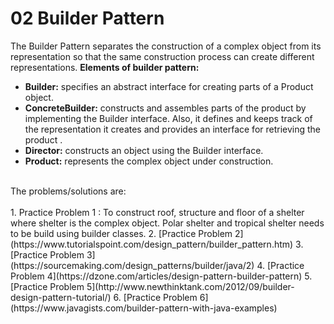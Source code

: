 # 02 Builder Pattern
The Builder Pattern separates the construction of a complex object from its representation so that the same construction process can
create different representations.
**Elements of builder pattern:**
- **Builder:** specifies an abstract interface for creating parts of a Product object. 
- **ConcreteBuilder:** constructs and assembles parts of the product by implementing the Builder interface. Also, it defines and keeps track of the representation it creates and provides an interface for retrieving the product . 
- **Director:** constructs an object using the Builder interface. 
- **Product:** represents the complex object under construction. 

<br/>
The problems/solutions are:
<br/>
<br/>
1. Practice Problem 1 : To construct roof, structure and floor of a shelter where shelter is the complex object. Polar shelter and tropical shelter needs to be build using builder classes.
2. [Practice Problem 2](https://www.tutorialspoint.com/design_pattern/builder_pattern.htm)
3. [Practice Problem 3](https://sourcemaking.com/design_patterns/builder/java/2)
4. [Practice Problem 4](https://dzone.com/articles/design-pattern-builder-pattern)
5. [Practice Problem 5](http://www.newthinktank.com/2012/09/builder-design-pattern-tutorial/)
6. [Practice Problem 6](https://www.javagists.com/builder-pattern-with-java-examples)
